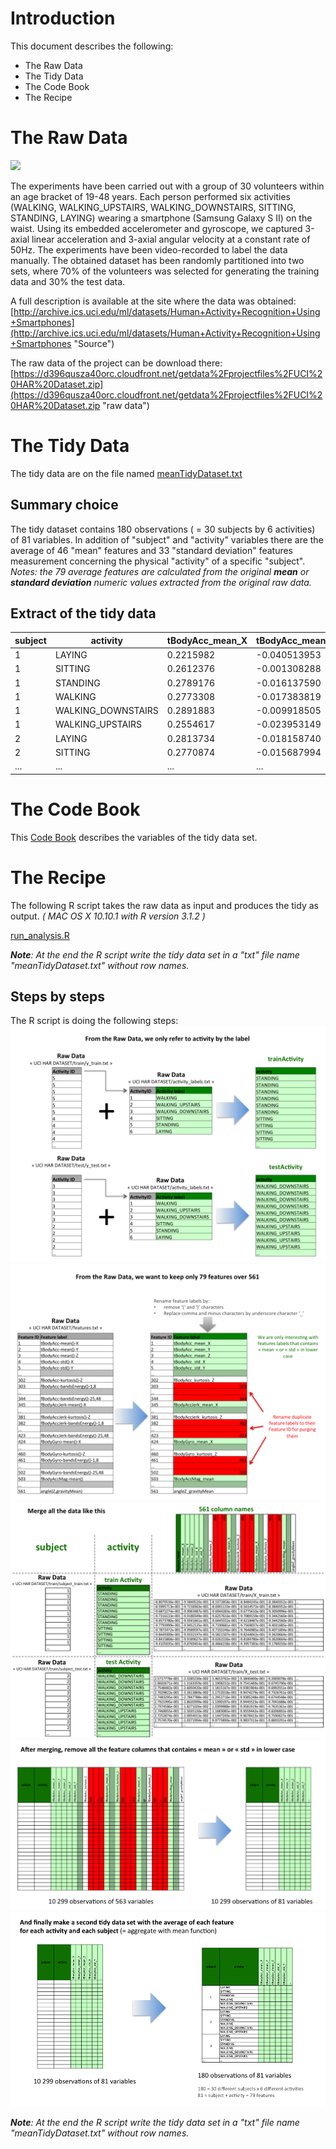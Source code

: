# Introduction

This document describes the following:

* The Raw Data
* The Tidy Data
* The Code Book
* The Recipe

# The Raw Data

![](http://i2.cdscdn.com/pdt2/7/7/2/1/700x700/auc8650132140772/rw/housse-brassard-sport-samsu.jpg)

The experiments have been carried out with a group of 30 volunteers within an age bracket of 19-48 years. Each person performed six activities (WALKING, WALKING_UPSTAIRS, WALKING_DOWNSTAIRS, SITTING, STANDING, LAYING) wearing a smartphone (Samsung Galaxy S II) on the waist. Using its embedded accelerometer and gyroscope, we captured 3-axial linear acceleration and 3-axial angular velocity at a constant rate of 50Hz. The experiments have been video-recorded to label the data manually. The obtained dataset has been randomly partitioned into two sets, where 70% of the volunteers was selected for generating the training data and 30% the test data.

A full description is available at the site where the data was obtained:
[http://archive.ics.uci.edu/ml/datasets/Human+Activity+Recognition+Using+Smartphones](http://archive.ics.uci.edu/ml/datasets/Human+Activity+Recognition+Using+Smartphones "Source")

The raw data of the project can be download there:
[https://d396qusza40orc.cloudfront.net/getdata%2Fprojectfiles%2FUCI%20HAR%20Dataset.zip](https://d396qusza40orc.cloudfront.net/getdata%2Fprojectfiles%2FUCI%20HAR%20Dataset.zip "raw data")

# The Tidy Data

The tidy data are on the file named [meanTidyDataset.txt](https://github.com/romain-jacotin/getting-and-cleaning-data/blob/master/meanTidyDataset.txt "meanTidyDataset.txt")

## Summary choice

The tidy dataset contains 180 observations ( = 30 subjects by 6 activities) of 81 variables.
In addition of "subject" and "activity" variables there are the average of 46 "mean" features and 33 "standard deviation" features measurement concerning the physical "activity" of a specific "subject".
<BR><I>Notes: the 79 average features are calculated from the original <B>mean</B> or <B>standard deviation</B> numeric values extracted from the original raw data.</I>

## Extract of the tidy data

 subject |           activity | tBodyAcc_mean_X | tBodyAcc_mean_Y | tBodyAcc_mean_Z | tBodyAcc_std_X | ...
---------|--------------------|-----------------|-----------------|-----------------|----------------|----
       1 |            LAYING  |       0.2215982 |   -0.040513953  |    -0.1132036   | -0.92805647    | ...
       1 |           SITTING  |      0.2612376  |  -0.001308288   |   -0.1045442    | -0.97722901    | ...
       1 |          STANDING  |      0.2789176  |  -0.016137590   |   -0.1106018    | -0.99575990    | ...
       1 |           WALKING  |      0.2773308  |  -0.017383819   |   -0.1111481    | -0.28374026    | ...
       1 | WALKING_DOWNSTAIRS |      0.2891883  |  -0.009918505   |   -0.1075662    | 0.03003534     | ...
       1 |  WALKING_UPSTAIRS  |     0.2554617   | -0.023953149    |  -0.0973020     | -0.35470803    | ...
       2 |            LAYING  |     0.2813734   | -0.018158740    |  -0.1072456     | -0.97405946    | ...
       2 |           SITTING  |     0.2770874   | -0.015687994    |  -0.1092183     | -0.98682228    | ...
    ...  |               ...  |        ...      |    ...          |      ...        |       ...      | ...

# The Code Book

This [Code Book](https://github.com/romain-jacotin/getting-and-cleaning-data/blob/master/CodeBook.md "CodeBook.md") describes the variables of the tidy data set.

# The Recipe

The following R script takes the raw data as input and produces the tidy as output.
<I>( MAC OS X 10.10.1 with R version 3.1.2 )</I>

[run_analysis.R](https://github.com/romain-jacotin/getting-and-cleaning-data/blob/master/run_analysis.R "run_analysis.R")

<I><B>Note</B>: At the end the R script write the tidy data set in a "txt" file name "meanTidyDataset.txt" without row names.</I>

## Steps by steps
The R script is doing the following steps:<BR>
![](https://raw.githubusercontent.com/romain-jacotin/getting-and-cleaning-data/master/trainYtestY.png)
![](https://raw.githubusercontent.com/romain-jacotin/getting-and-cleaning-data/master/features.png)
![](https://raw.githubusercontent.com/romain-jacotin/getting-and-cleaning-data/master/merge.png)
![](https://raw.githubusercontent.com/romain-jacotin/getting-and-cleaning-data/master/filter.png)
![](https://raw.githubusercontent.com/romain-jacotin/getting-and-cleaning-data/master/aggregate.png)

<I><B>Note</B>: At the end the R script write the tidy data set in a "txt" file name "meanTidyDataset.txt" without row names.</I>
